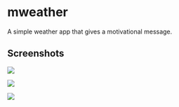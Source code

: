 # mweather

A simple weather app that gives a motivational message.

## Screenshots
![](images/screenshot1.png)

![](images/screenshot2.png)

![](images/screenshot3.png)